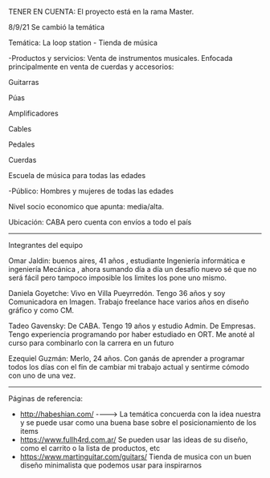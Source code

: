 TENER EN CUENTA: El proyecto está en la rama Master.


8/9/21 Se cambió la temática

Temática: La loop station - Tienda de música

-Productos y servicios: Venta de instrumentos musicales. Enfocada principalmente en venta de cuerdas y accesorios:

Guitarras

Púas

Amplificadores

Cables

Pedales

Cuerdas

Escuela de música para todas las edades

-Público: Hombres y mujeres de todas las edades

Nivel socio economico que apunta: media/alta. 

Ubicación: CABA pero cuenta con envíos a todo el país


------------------------------------------------------

Integrantes del equipo

Omar Jaldin: buenos aires, 41 años , estudiante Ingeniería informática e ingeniería Mecánica , ahora sumando día a día un desafío nuevo sé que no será fácil pero tampoco imposible los limites los pone uno mismo.

Daniela Goyetche: Vivo en Villa Pueyrredón. Tengo 36 años y soy Comunicadora en Imagen. Trabajo freelance hace varios años en diseño gráfico y como CM.

Tadeo Gavensky: De CABA. Tengo 19 años y estudio Admin. De Empresas. Tengo experiencia programando por haber estudiado en ORT. Me anoté al curso para combinarlo con la carrera en un futuro

Ezequiel Guzmán: Merlo, 24 años. Con ganás de aprender a programar todos los días con el fin de cambiar mi trabajo actual y sentirme cómodo con uno de una vez.

------------------------------------------------------


Páginas de referencia:

- http://habeshian.com/ ----> La temática concuerda con la idea nuestra y se puede usar como una buena base sobre el posicionamiento de los items
- https://www.fullh4rd.com.ar/ Se pueden usar las ideas de su diseño, como el carrito o la lista de productos, etc
- https://www.martinguitar.com/guitars/ Tienda de musica con un buen diseño minimalista que podemos usar para inspirarnos
















